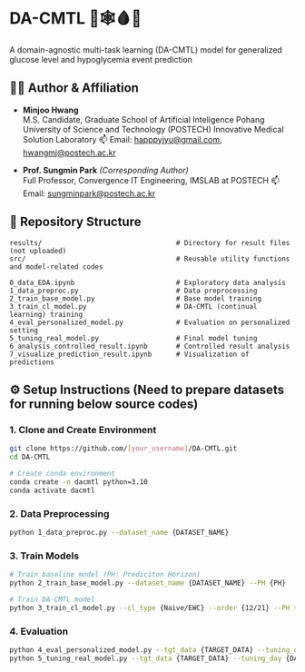 # DA-CMTL 🧠🕸️🩸🍬
A domain-agnostic multi-task learning (DA-CMTL) model for generalized glucose level and hypoglycemia event prediction

## 👩‍💻 Author & Affiliation

- **Minjoo Hwang**  
  M.S. Candidate, Graduate School of Artificial Inteligence
  Pohang University of Science and Technology (POSTECH)
  Innovative Medical Solution Laboratory
  📫 Email: happpyjyu@gmail.com, hwangmj@postech.ac.kr

- **Prof. Sungmin Park** *(Corresponding Author)*  
  Full Professor, Convergence IT Engineering, IMSLAB at POSTECH
  📫 Email: sungminpark@postech.ac.kr


## 📁 Repository Structure

```
results/                                 # Directory for result files (not uploaded)
src/                                     # Reusable utility functions and model-related codes

0_data_EDA.ipynb                         # Exploratory data analysis
1_data_preproc.py                        # Data preprocessing
2_train_base_model.py                    # Base model training
3_train_cl_model.py                      # DA-CMTL (continual learning) training
4_eval_personalized_model.py             # Evaluation on personalized setting
5_tuning_real_model.py                   # Final model tuning
6_analysis_controlled_result.ipynb       # Controlled result analysis
7_visualize_prediction_result.ipynb      # Visualization of predictions
```



## ⚙️ Setup Instructions (Need to prepare datasets for running below source codes)
### 1. Clone and Create Environment
```bash
git clone https://github.com/[your_username]/DA-CMTL.git
cd DA-CMTL

# Create conda environment
conda create -n dacmtl python=3.10
conda activate dacmtl
```

### 2. Data Preprocessing
```bash
python 1_data_preproc.py --dataset_name {DATASET_NAME}
```

### 3. Train Models
```bash
# Train baseline model (PH: Prediciton Horizon)
python 2_train_base_model.py --dataset_name {DATASET_NAME} --PH {PH}

# Train DA-CMTL model
python 3_train_cl_model.py --cl_type {Naive/EWC} --order {12/21} --PH {PH}
```

### 4. Evaluation
```bash
python 4_eval_personalized_model.py --tgt_data {TARGET_DATA} --tuning_day {DAY_LENGTH}
python 5_tuning_real_model.py --tgt_data {TARGET_DATA} --tuning_day {DAY_LENGTH}
```
